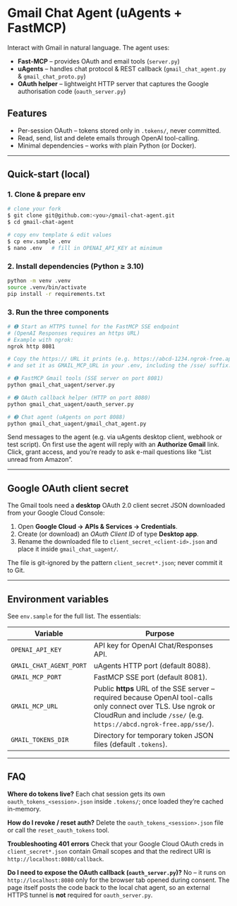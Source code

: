 # Gmail Chat Agent (uAgents + FastMCP)

Interact with Gmail in natural language.  The agent uses:

* **Fast-MCP** – provides OAuth and email tools (`server.py`)
* **uAgents** – handles chat protocol & REST callback (`gmail_chat_agent.py` & `gmail_chat_proto.py`)
* **OAuth helper** – lightweight HTTP server that captures the Google authorisation code (`oauth_server.py`)

## Features

* Per-session OAuth – tokens stored only in `.tokens/`, never committed.
* Read, send, list and delete emails through OpenAI tool-calling.
* Minimal dependencies – works with plain Python (or Docker).

---

## Quick-start (local)

### 1. Clone & prepare env

```bash
# clone your fork
$ git clone git@github.com:<you>/gmail-chat-agent.git
$ cd gmail-chat-agent

# copy env template & edit values
$ cp env.sample .env
$ nano .env   # fill in OPENAI_API_KEY at minimum
```

### 2. Install dependencies (Python ≥ 3.10)

```bash
python -m venv .venv
source .venv/bin/activate
pip install -r requirements.txt
```

### 3. Run the three components

```bash
# ➊ Start an HTTPS tunnel for the FastMCP SSE endpoint
# (OpenAI Responses requires an https URL)
# Example with ngrok:
ngrok http 8081

# Copy the https:// URL it prints (e.g. https://abcd-1234.ngrok-free.app)
# and set it as GMAIL_MCP_URL in your .env, including the /sse/ suffix.

# ➊ FastMCP Gmail tools (SSE server on port 8081)
python gmail_chat_uagent/server.py

# ➋ OAuth callback helper (HTTP on port 8080)
python gmail_chat_uagent/oauth_server.py

# ➌ Chat agent (uAgents on port 8088)
python gmail_chat_uagent/gmail_chat_agent.py
```

Send messages to the agent (e.g. via uAgents desktop client, webhook or test script).  On first use the agent will reply with an **Authorize Gmail** link.  Click, grant access, and you’re ready to ask e-mail questions like “List unread from Amazon”.

---

## Google OAuth client secret

The Gmail tools need a **desktop** OAuth 2.0 client secret JSON downloaded from your Google Cloud Console:

1. Open **Google Cloud → APIs & Services → Credentials**.
2. Create (or download) an *OAuth Client ID* of type **Desktop app**.
3. Rename the downloaded file to `client_secret_<client-id>.json` and place it inside `gmail_chat_uagent/`.

The file is git-ignored by the pattern `client_secret*.json`; never commit it to Git.

---

## Environment variables

See `env.sample` for the full list.  The essentials:

| Variable | Purpose |
|----------|---------|
| `OPENAI_API_KEY` | API key for OpenAI Chat/Responses API. |
| `GMAIL_CHAT_AGENT_PORT` | uAgents HTTP port (default 8088). |
| `GMAIL_MCP_PORT` | FastMCP SSE port (default 8081). |
| `GMAIL_MCP_URL` | Public **https** URL of the SSE server – required because OpenAI tool-calls only connect over TLS. Use ngrok or CloudRun and include `/sse/` (e.g. `https://abcd.ngrok-free.app/sse/`). |
| `GMAIL_TOKENS_DIR` | Directory for temporary token JSON files (default `.tokens`). |

---

## FAQ

**Where do tokens live?**  Each chat session gets its own `oauth_tokens_<session>.json` inside `.tokens/`; once loaded they’re cached in-memory.

**How do I revoke / reset auth?**  Delete the `oauth_tokens_<session>.json` file or call the `reset_oauth_tokens` tool.

**Troubleshooting 401 errors**  Check that your Google Cloud OAuth creds in `client_secret*.json` contain Gmail scopes and that the redirect URI is `http://localhost:8080/callback`.

**Do I need to expose the OAuth callback (`oauth_server.py`)?**  No – it runs on `http://localhost:8080` only for the browser tab opened during consent.  The page itself posts the code back to the local chat agent, so an external HTTPS tunnel is **not** required for `oauth_server.py`. 
